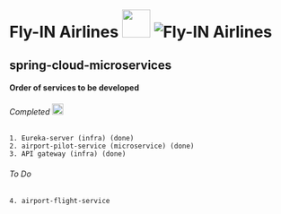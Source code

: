 # Fly-IN Airlines <img src="https://github.githubassets.com/images/mona-loading-default.gif" width="50" height="50">   ![Fly-IN Airlines](https://encrypted-tbn0.gstatic.com/images?q=tbn:ANd9GcSer0k1to7nm2iMFsh9enZSg2ADjIkSjIq23g&usqp=CAU "Fly-IN") 

## spring-cloud-microservices

#### Order of services to be developed

###### Completed <img src="https://image.similarpng.com/very-thumbnail/2021/05/Checkmark-green-tick-isolated-on-transparent-background-PNG.png" width="20" height="20"> 
	1. Eureka-server (infra) (done)
	2. airport-pilot-service (microservice) (done)
	3. API gateway (infra) (done)
	
###### To Do
	4. airport-flight-service
	
	
